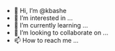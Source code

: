 - 👋 Hi, I’m @kbashe
- 👀 I’m interested in ...
- 🌱 I’m currently learning ...
- 💞️ I’m looking to collaborate on ...
- 📫 How to reach me ...

<!---
kbashe/kbashe is a ✨ special ✨ repository because its `README.md` (this file) appears on your GitHub profile.
You can click the Preview link to take a look at your changes.
--->
